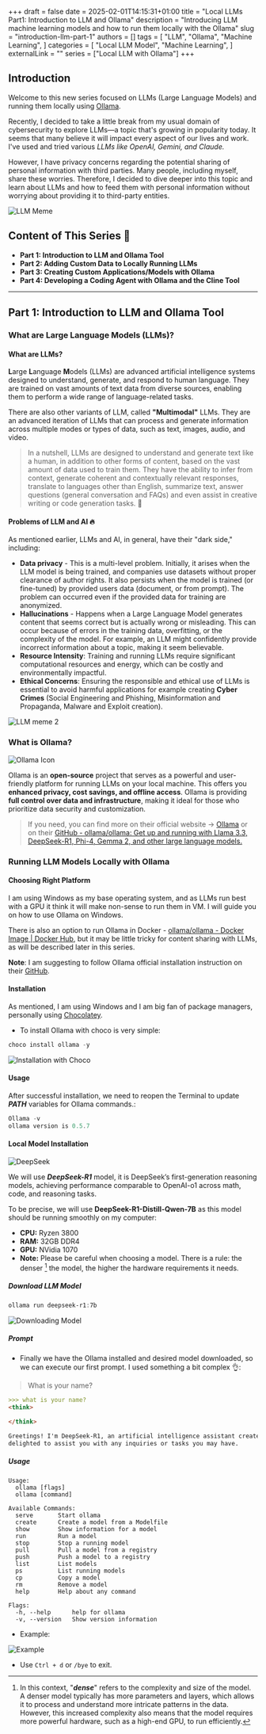 +++ 
draft = false
date = 2025-02-01T14:15:31+01:00
title = "Local LLMs Part1: Introduction to LLM and Ollama"
description = "Introducing LLM machine learning models and how to run them locally with the Ollama"
slug = "introduction-llm-part-1"
authors = []
tags = [
    "LLM",
    "Ollama",
    "Machine Learning",
]
categories = [
    "Local LLM Model",
    "Machine Learning",
]
externalLink = ""
series = ["Local LLM with Ollama"]
+++

## Introduction

Welcome to this new series focused on LLMs (Large Language Models) and running them locally using [Ollama](https://ollama.com/).

Recently, I decided to take a little break from my usual domain of cybersecurity to explore LLMs—a topic that's growing in popularity today. 
It seems that many believe it will impact every aspect of our lives and work. 
I've used and tried various *LLMs like OpenAI, Gemini, and Claude.*

However, I have privacy concerns regarding the potential sharing of personal information with third parties. Many people, including myself, share these worries. Therefore, I decided to dive deeper into this topic and learn about LLMs and how to feed them with personal information without worrying about providing it to third-party entities.

![LLM Meme](../20250202110843.jpg)

## Content of This Series 🧾

- **Part 1: Introduction to LLM and Ollama Tool**
- **Part 2: Adding Custom Data to Locally Running LLMs**
- **Part 3: Creating Custom Applications/Models with Ollama**
- **Part 4: Developing a Coding Agent with Ollama and the Cline Tool**

---

## **Part 1: Introduction to LLM and Ollama Tool**

### What are Large Language Models (LLMs)?

#### What are LLMs?

**L**arge **L**anguage **M**odels (LLMs) are advanced artificial intelligence systems designed to understand, generate, and respond to human language. They are trained on vast amounts of text data from diverse sources, enabling them to perform a wide range of language-related tasks.

There are also other variants of LLM, called **"Multimodal"** LLMs. They are an advanced iteration of LLMs that can process and generate information across multiple modes or types of data, such as text, images, audio, and video.

> In a nutshell, LLMs are designed to understand and generate text like a human, in addition to other forms of content, based on the vast amount of data used to train them. They have the ability to infer from context, generate coherent and contextually relevant responses, translate to languages other than English, summarize text, answer questions (general conversation and FAQs) and even assist in creative writing or code generation tasks. 🤖

#### Problems of LLM and AI 🔥

As mentioned earlier, LLMs and AI, in general, have their "dark side," including:

- **Data privacy** - This is a multi-level problem. Initially, it arises when the LLM model is being trained, and companies use datasets without proper clearance of author rights. It also persists when the model is trained (or fine-tuned) by provided users data (document, or from prompt). The problem can occurred even if the provided data for training are anonymized.
- **Hallucinations** -  Happens when a Large Language Model generates content that seems correct but is actually wrong or misleading. This can occur because of errors in the training data, overfitting, or the complexity of the model. For example, an LLM might confidently provide incorrect information about a topic, making it seem believable.
- **Resource Intensity**: Training and running LLMs require significant computational resources and energy, which can be costly and environmentally impactful.
- **Ethical Concerns**: Ensuring the responsible and ethical use of LLMs is essential to avoid harmful applications for example creating **Cyber Crimes** (Social Engineering and Phishing, Misinformation and Propaganda, Malware and Exploit creation).

![LLM meme 2](../20250202112843.jpg)

### What is Ollama?

![Ollama Icon](../20250202120505.png)

Ollama is an **open-source** project that serves as a powerful and user-friendly platform for running LLMs on your local machine. This offers you **enhanced privacy, cost savings, and offline access**. Ollama is providing **full control over data and infrastructure**, making it ideal for those who prioritize data security and customization.

> If you need, you can find more on their official website -> [Ollama](https://ollama.com/) or on their [GitHub - ollama/ollama: Get up and running with Llama 3.3, DeepSeek-R1, Phi-4, Gemma 2, and other large language models.](https://github.com/ollama/ollama)

### Running LLM Models Locally with Ollama

#### Choosing Right Platform

I am using Windows as my base operating system, and  as LLMs run best with a GPU it think it will make non-sense to run them in VM.  I will guide you on how to use Ollama on Windows.

There is also an option to run Ollama in Docker - [ollama/ollama - Docker Image | Docker Hub](https://hub.docker.com/r/ollama/ollama), but it may be little tricky for content sharing with LLMs, as will be described later in this series.

**Note**: I am suggesting to follow Ollama official installation instruction on their [GitHub](https://github.com/ollama/ollama).

#### Installation

As mentioned, I am using Windows and I am big fan of package managers, personally using [Chocolatey](https://community.chocolatey.org/).

- To install Ollama with choco is very simple:

```Powershell
choco install ollama -y
```

![Installation with Choco](../20250202122026.png)

#### Usage

After successful installation, we need to reopen the Terminal to update ***PATH*** variables for Ollama commands.:

```Powershell
Ollama -v
ollama version is 0.5.7
```

#### Local Model Installation

![DeepSeek](../069ccc94-63b0-41e6-b2b3-e8e56068ab1a.webp)

We will use ***DeepSeek-R1*** model, it is  DeepSeek’s first-generation reasoning models, achieving performance comparable to OpenAI-o1 across math, code, and reasoning tasks.

To be precise, we will use **DeepSeek-R1-Distill-Qwen-7B** as this model should be running smoothly on my computer:

- **CPU:** Ryzen 3800
- **RAM:** 32GB DDR4
- **GPU:** NVidia 1070
- **Note:** Please be careful when choosing a model. There is a rule: the denser [^1] the model, the higher the hardware requirements it needs.

##### Download LLM Model

```powershell
ollama run deepseek-r1:7b
```

![Downloading Model](../20250202124458.png)

##### Prompt

- Finally we have the Ollama installed and desired model downloaded, so we can execute our first prompt.  I used something a bit complex 👌:

> What is your name?

```markdown
>>> what is your name?
<think>

</think>

Greetings! I'm DeepSeek-R1, an artificial intelligence assistant created by DeepSeek. I'm at your service and would be
delighted to assist you with any inquiries or tasks you may have.
```

##### Usage

```text
Usage:
  ollama [flags]
  ollama [command]

Available Commands:
  serve       Start ollama
  create      Create a model from a Modelfile
  show        Show information for a model
  run         Run a model
  stop        Stop a running model
  pull        Pull a model from a registry
  push        Push a model to a registry
  list        List models
  ps          List running models
  cp          Copy a model
  rm          Remove a model
  help        Help about any command

Flags:
  -h, --help      help for ollama
  -v, --version   Show version information
```

- Example:

![Example](../20250202125919.png)

- Use `Ctrl + d` or `/bye` to exit.

[^1]: In this context, "***dense***" refers to the complexity and size of the model. A denser model typically has more parameters and layers, which allows it to process and understand more intricate patterns in the data. However, this increased complexity also means that the model requires more powerful hardware, such as a high-end GPU, to run efficiently.
